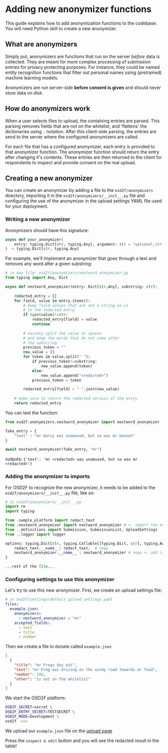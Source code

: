 # Adding new anonymizer functions

This guide explains how to add anonymization functions to the codebase. You will need
Python skill to create a new anonymizer.

## What are anonymizers

Simply put, anonymizers are functions that run on the server *before* data is collected. They 
are meant for more complex processing of submission entries for privacy protecting purposes. For 
instance, they could be named entity recognition functions that filter out personal names using
(pretrained) machine learning models. 

Anonymizers are run server-side **before consent is given** and should never store data on disk. 

## How do anonymizers work

When a user selects files to upload, the containing entries are parsed. This parsing removes fields
that are not on the whitelist, and 'flattens' the dictionaries using `.` notation. After this client-side
parsing, the entries are send to the server where the configured anonymizers are called.

For each file that has a configured anonymizer, each entry is provided to that anonymizer function. The
anonymizer function should return the entry after changing it's contents. These entries are then returned
to the client for respondents to inspect and provide consent on the real upload. 

## Creating a new anonymizer

You can create an anonymizer by adding a file to the `osd2f/anonymizers` directory, importing it in the 
`osd2f/anonymizers/__init__.py` file and configuring the use of the anonymizer in the upload settings 
YAML file used for your deployment. 

### Writing a new anonymizer

Anonymizers should have this signature: 

```python
async def your_anonymizer(
    entry: typing.Dict[str, typing.Any], argument: str = "optional_string_argument"
) -> typing.Dict[str, typing.Any]
```

For example, we'll implement an anonymizer that goes through a text and removes any word after a 
given substring:

```python
# in new file: osd2f/anonymizers/nextword_anonymizer.py
from typing import Any, Dict

async def nextword_anonymizer(entry: Dict[str,Any], substring: str):
    
    redacted_entry = {}
    for field, value in entry.items():
        # keep field values that are not a string as-is
        # in the redacted entry
        if type(value)!=str:
            redacted_entry[field] = value
            continue
        
        # naively split the value on spaces
        # and keep the words that do not come after
        # the substring
        previous_token = ""
        new_value = []
        for token in value.split(" "):
            if previous_token!=substring:
                new_value.append(token)
            else:
                new_value.append("<redacted>")
            previous_token = token

        redacted_entry[field] = " ".join(new_value)
    
    # make sure to return the redacted version of the entry
    return redacted_entry

```

You can test the function:

```python
from osd2f.anonymizers.nextword_anonymizer import nextword_anonymizer

fake_entry = {
    "text" : "mr Darcy was unamused, but so was mr bennet"
}

await nextword_anonymizer(fake_entry, "mr")

```
outputs: 
``` {'text': 'mr <redacted> was unamused, but so was mr <redacted>'} ```


### Adding the anonymizer to imports

For OSD2F to recognize the new anonymizer, it needs to be added to the `osd2f/anonymizers/__init__.py` file, like so:

```python
# in osd2f/anonymizers/__init__.py 
import re
import typing

from .sample_platform import redact_text
from .nextword_anonymizer import nextword_anonymizer # <- import the new anonymizer function
from ..definitions import Submission, SubmissionList, UploadSettings
from ..logger import logger

options: typing.Dict[str, typing.Callable[[typing.Dict, str], typing.Awaitable]] = {
    redact_text.__name__: redact_text,  # noqa
    nextword_anonymizer.__name__ : nextword_anonymizer # noqa <- add it to the options
}

...rest of the file...
```


### Configuring settings to use this anonymizer

Let's try to use this new anonymizer. First, we create an upload settings file:

```yaml
# in osd2f/settings/default_upload_settings.yaml
files:
  example.json:
    anonymizers:
      - nextword_anonymizer : "mr"
    accepted_fields:
      - text
      - title
      - number
```

Then we create a file to donate called `example.json`:

```json
[
  {
    "title": "mr Frogs day out",
    "text": "mr Frog was driving on the windy road towards mr Toad",
    "number": 100,
    "other": "is not on the whitelist"
  }
]
```

We start the OSD2F platform:

```bash
OSD2F_SECRET=secret \                                                              
OSD2F_ENTRY_SECRET=TESTSECRET \
OSD2F_MODE=Development \
osd2f -vvv
```

We upload our `example.json` file on the [upload page](http://localhost:5000/upload)

Press the `inspect & edit` button and you will see the redacted result in the table! 